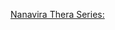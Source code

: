 [Nanavira Thera Series:](/hillside_hermitage_archive/playlists/nanavira_thera_series_playlist.htm)

